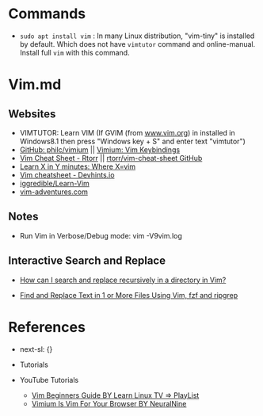 # Commands

* `sudo apt install vim` : In many Linux distribution, "vim-tiny" is installed by default. Which does not have `vimtutor` command and online-manual. Install full `vim` with this command.

# Vim.md

## Websites

* VIMTUTOR: Learn VIM (If GVIM (from www.vim.org) in installed in Windows8.1 then press "Windows key + S" and enter text "vimtutor")
* [GitHub: philc/vimium](https://github.com/philc/vimium) || [Vimium: Vim Keybindings](https://chromewebstore.google.com/detail/vimium/dbepggeogbaibhgnhhndojpepiihcmeb)
* [Vim Cheat Sheet - Rtorr](https://vim.rtorr.com/) || [rtorr/vim-cheat-sheet GitHub](https://github.com/rtorr/vim-cheat-sheet)
* [Learn X in Y minutes: Where X=vim](https://learnxinyminutes.com/docs/vim/)
* [Vim cheatsheet - Devhints.io](https://devhints.io/vim)
* [iggredible/Learn-Vim](https://github.com/iggredible/Learn-Vim)
* [vim-adventures.com](https://vim-adventures.com/)

## Notes

* Run Vim in Verbose/Debug mode: vim -V9vim.log

## Interactive Search and Replace

* [How can I search and replace recursively in a directory in Vim?](https://stackoverflow.com/questions/2113111/how-can-i-search-and-replace-recursively-in-a-directory-in-vim)

* [Find and Replace Text in 1 or More Files Using Vim, fzf and ripgrep](https://nickjanetakis.com/blog/find-and-replace-text-in-1-or-more-files-using-vim-fzf-and-ripgrep)

# References

* next-sl: {}

* Tutorials

* YouTube Tutorials
  * [Vim Beginners Guide BY Learn Linux TV => PlayList](https://www.youtube.com/playlist?list=PLT98CRl2KxKHy4A5N70jMRYAROzzC2a6x)
  * [Vimium Is Vim For Your Browser BY NeuralNine](https://www.youtube.com/watch?v=yuUHMekx_zQ)
